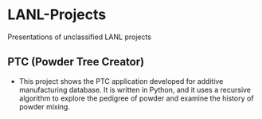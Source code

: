 # LANL-Projects
Presentations of unclassified LANL projects

## PTC (Powder Tree Creator)
* This project shows the PTC application developed for additive manufacturing database. It is written in Python, and it uses a recursive algorithm to explore the pedigree of powder and examine the history of powder mixing. 

